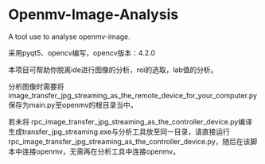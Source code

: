 # Openmv-Image-Analysis
A tool use to analyse openmv-image.

采用pyqt5、opencv编写，opencv版本：4.2.0

本项目可帮助你脱离ide进行图像的分析，roi的选取，lab值的分析。

分析图像时需要将image_transfer_jpg_streaming_as_the_remote_device_for_your_computer.py保存为main.py至openmv的根目录当中。

若未将 rpc_image_transfer_jpg_streaming_as_the_controller_device.py编译生成transfer_jpg_streaming.exe与分析工具放至同一目录，请直接运行rpc_image_transfer_jpg_streaming_as_the_controller_device.py，随后在该脚本中连接openmv，无需再在分析工具中连接openmv。


















